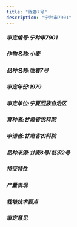 ```yaml
---
title: "陇春7号"
description: "宁种审7901"
---
```

##### 审定编号:宁种审7901

##### 作物名称:小麦

##### 品种名称:陇春7号

##### 审定年份:1979

##### 审定单位:宁夏回族自治区

##### 育种者:甘肃省农科院

##### 申请者:甘肃省农科院

##### 品种来源:甘麦8号/临农2号

##### 特征特性


##### 产量表现


##### 栽培技术要点


##### 审定意见


